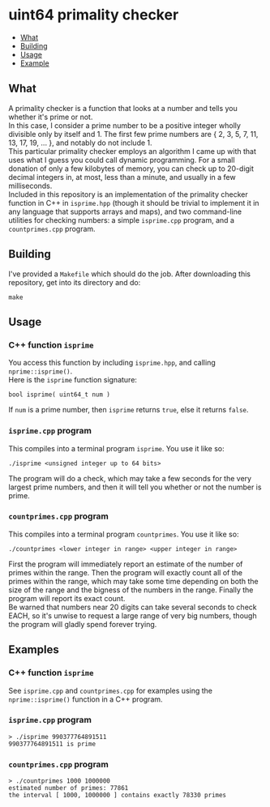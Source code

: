 # uint64 primality checker

* [What](#what)
* [Building](#building)
* [Usage](#usage)
* [Example](#examples)

## What

A primality checker is a function that looks at a number and tells you whether it's prime or not.  
In this case, I consider a prime number to be a positive integer wholly divisible only by itself and 1.
The first few prime numbers are { 2, 3, 5, 7, 11, 13, 17, 19, ... }, and notably do not include 1.  
This particular primality checker employs an algorithm I came up with that uses what I guess you could call dynamic programming. For a small donation of only a few kilobytes of memory, you can check up to 20-digit decimal integers in, at most, less than a minute, and usually in a few milliseconds.  
Included in this repository is an implementation of the primality checker function in C++ in `isprime.hpp` (though it should be trivial to implement it in any language that supports arrays and maps), and two command-line utilities for checking numbers: a simple `isprime.cpp` program, and a `countprimes.cpp` program.

## Building

I've provided a `Makefile` which should do the job.
After downloading this repository, get into its directory and do:

```
make
```

## Usage

### C++ function `isprime`

You access this function by including `isprime.hpp`, and calling `nprime::isprime()`.  
Here is the `isprime` function signature:

```
bool isprime( uint64_t num )
```

If `num` is a prime number, then `isprime` returns `true`, else it returns `false`.  

### `isprime.cpp` program

This compiles into a terminal program `isprime`.
You use it like so:

```
./isprime <unsigned integer up to 64 bits>
```

The program will do a check, which may take a few seconds for the very largest prime numbers,
and then it will tell you whether or not the number is prime.

### `countprimes.cpp` program

This compiles into a terminal program `countprimes`.
You use it like so:

```
./countprimes <lower integer in range> <upper integer in range>
```

First the program will immediately report an estimate of the number of primes within the range.
Then the program will exactly count all of the primes within the range, which may take some time depending
on both the size of the range and the bigness of the numbers in the range.
Finally the program will report its exact count.  
Be warned that numbers near 20 digits can take several seconds to check EACH, so it's unwise to request a large range of very big numbers, though the program will gladly spend forever trying.

## Examples

### C++ function `isprime`

See `isprime.cpp` and `countprimes.cpp` for examples using the `nprime::isprime()` function in a C++ program.

### `isprime.cpp` program

```
> ./isprime 990377764891511
990377764891511 is prime
```

### `countprimes.cpp` program

```
> ./countprimes 1000 1000000
estimated number of primes: 77861
the interval [ 1000, 1000000 ] contains exactly 78330 primes
```
